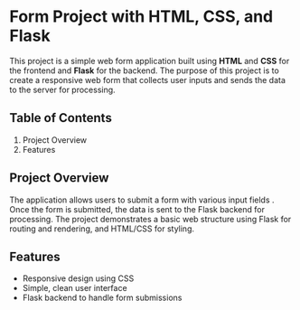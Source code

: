# Form Project with HTML, CSS, and Flask

This project is a simple web form application built using **HTML** and **CSS** for the frontend and **Flask** for the backend. The purpose of this project is to create a responsive web form that collects user inputs and sends the data to the server for processing.

## Table of Contents
1. Project Overview
2. Features

## Project Overview

The application allows users to submit a form with various input fields . Once the form is submitted, the data is sent to the Flask backend for processing. The project demonstrates a basic web structure using Flask for routing and rendering, and HTML/CSS for styling.

## Features
- Responsive design using CSS
- Simple, clean user interface
- Flask backend to handle form submissions



